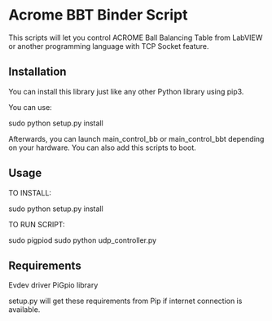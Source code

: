 Acrome BBT Binder Script
==================

This scripts will let you control ACROME Ball Balancing Table from LabVIEW or another programming language with TCP Socket feature.

Installation
------------

You can install this library just like any other Python library using pip3. 

You can use:

sudo python setup.py install

Afterwards, you can launch main_control_bb or main_control_bbt depending on your hardware. You can also add this scripts to boot. 


Usage
-----

TO INSTALL:

sudo python setup.py install

TO RUN SCRIPT:

sudo pigpiod
sudo python udp_controller.py 

Requirements
-----

Evdev driver
PiGpio library

setup.py will get these requirements from Pip if internet connection is available.

